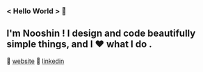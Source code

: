 ### < Hello World > 👋
   ## I'm Nooshin ! I design and code beautifully simple things, and I ❤️ what I do .

🏡 [website] 
👔 [linkedin] 

[linkedin]: https://www.linkedin.com/in/nooshin-esmaeilzadeh/
[website]: https://www.nooshin.codes/
